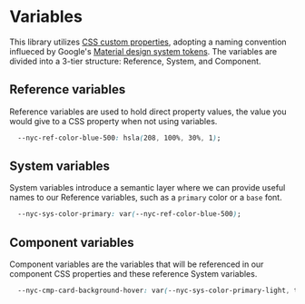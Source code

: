 # Variables

This library utilizes [CSS custom properties](https://developer.mozilla.org/en-US/docs/Web/CSS/--*), adopting a naming convention influeced by Google's [Material design system tokens](https://m3.material.io/foundations/design-tokens/how-to-read-tokens#98e82e98-5ecd-4c5d-a03a-7d4cc5d55c20). The variables are divided into a 3-tier structure: Reference, System, and Component.

## Reference variables

Reference variables are used to hold direct property values, the value you would give to a CSS property when not using variables.

```css
  --nyc-ref-color-blue-500: hsla(208, 100%, 30%, 1);
```

## System variables

System variables introduce a semantic layer where we can provide useful names to our Reference variables, such as a `primary` color or a `base` font.

```css
  --nyc-sys-color-primary: var(--nyc-ref-color-blue-500);
```

## Component variables

Component variables are the variables that will be referenced in our component CSS properties and these reference System variables.

```css
  --nyc-cmp-card-background-hover: var(--nyc-sys-color-primary-light, transparent);
```
